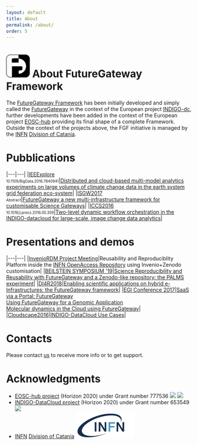 ```yaml
---
layout: default
title: About
permalink: /about/
order: 5
---
```


# ![FGFIMG](/images/fglogo_64.png) About FutureGateway Framework
The [FutureGateway Framework][FGF] has been initially developed and simply called the [FutureGateway][FG] in the context of the European project [INDIGO-dc][INDIGO-DC], further developments have been added in the context of the European project [EOSC-hub][EOSC-HUB] providing its final shape of a complete Framework. Outside the context of the projects above, the FGF initiative is managed by the [INFN][INFN] [Division of Catania][INFNCT].

# Pubblications

|---|---|
|[IEEExplore](https://ieeexplore.ieee.org/Xplore/home.jsp)<br/><font size="1">10.1109/BigData.2016.7840941</font>|[Distributed and cloud-based multi-model analytics experiments on large volumes of climate change data in the earth system grid federation eco-system](https://ieeexplore.ieee.org/document/7840941)|
|[ISGW2017](http://iwsg2017.psnc.pl/programme/)<br/><font size="1">Abstract</font>|[FutureGateway a new multi-infrastructure framework for customisable Science Gateways](https://pdfs.semanticscholar.org/2077/f82cd6c5614f8660820acb123cce8fe2a799.pdf?_ga=2.216224854.1771539999.1568731156-1568765949.1568731156)|
|[ICCS2016](https://www.iccs-meeting.org/iccs2016/)<br/><font size="1">10.1016/j.procs.2016.05.359</font>|[Two-level dynamic workflow orchestration in the INDIGO-datacloud for large-scale, image change data analytics](https://core.ac.uk/download/pdf/82041254.pdf)|

# Presentations and demos

|---|---|
|[InvenioRDM Project Meeting][INVENIORDMPM]|Reusability and Reproduciblity Platform inside the [INFN OpenAccess Repository][INFNOAR] using Invenio+Zenodo customisation|
|[BEILSTEIN SYMPOSIUM '19](https://www.beilstein-institut.de/files/abstract_book_beilstein_openscience_symposium_2019_online.pdf)|[Science Reproducibility and Reusability with FutureGateway and a Zenodo-like repository: the PALMS experiment](/fgf/update/2019/10/15/beilstein-symposium-19.html)|
|[DI4R2018](https://indico.egi.eu/indico/event/3973/timetable/#20181009)|[Enabling scientific applications on hybrid e-Infrastructures: the FutureGateway framework](https://www.digitalinfrastructures.eu/content/enabling-scientific-applications-hybrid-e-infrastructures-futuregateway-framework)|
|[EGI Conference 2017](https://www.egi.eu/news/egi-conference-2017-catania-9-12-may/)|[SaaS via a Portal: FutureGateway](https://indico.egi.eu/indico/event/3249/session/39/contribution/144)<br/>[Using FutureGateway for a Genomic Application](https://indico.egi.eu/indico/event/3249/session/39/contribution/145)<br/>[Molecular dynamics in the Cloud using FutureGateway](https://indico.egi.eu/indico/event/3249/session/42/contribution/157)|
|[Cloudscape2016](https://www.cloudscapeseries.eu)|[INDIGO-DataCloud Use Cases](https://www.cloudscapeseries.eu/content/indigo-datacloud-use-cases)|

# Contacts
Please contact <a href="mailto: futuregatewayframework@ct.infn.it">us</a> to receive more info or to get support.

# Acknowledgments

* [EOSC-hub project](http://eosc-hub.eu/) (Horizon 2020) under Grant number 777536 <img src="https://wiki.eosc-hub.eu/download/attachments/1867786/eu%20logo.jpeg?version=1&modificationDate=1459256840098&api=v2" height="24"> <img src="https://wiki.eosc-hub.eu/download/attachments/18973612/eosc-hub-web.png?version=1&modificationDate=1516099993132&api=v2" height="24">
* [INDIGO-DataCloud project](https://www.indigo-datacloud.eu/) (Horizon 2020) under Grant number 653549 <img src="https://wiki.eosc-hub.eu/download/attachments/1867786/eu%20logo.jpeg?version=1&modificationDate=1459256840098&api=v2" height="24">
* [INFN][INFN] [Division of Catania][INFNCT] ![INFNCTIMG](/images/infn_logo.png)

[INFN]: https://www.infn.it
[INFNCT]: https://www.ct.infn.it
[INDIGO-DC]: https://www.indigo-datacloud.eu
[EOSC-HUB]: https://www.eosc-hub.eu
[FGF]: https://github.com/FutureGatewayFramework
[FG]: https://github.com/indigo-dc/fgDocumentation
[INVENIORDMPM]: https://indico.cern.ch/event/854421/page/18559-general-information
[INFNOAR]: https://www.openaccessrepository.it
